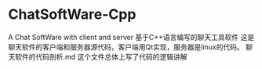 # ChatSoftWare-Cpp
A Chat SoftWare with client and server
基于C++语言编写的聊天工具软件
这是聊天软件的客户端和服务器源代码，客户端用Qt实现，服务器是linux的代码。
聊天软件的代码剖析.md 这个文件总体上写了代码的逻辑讲解

